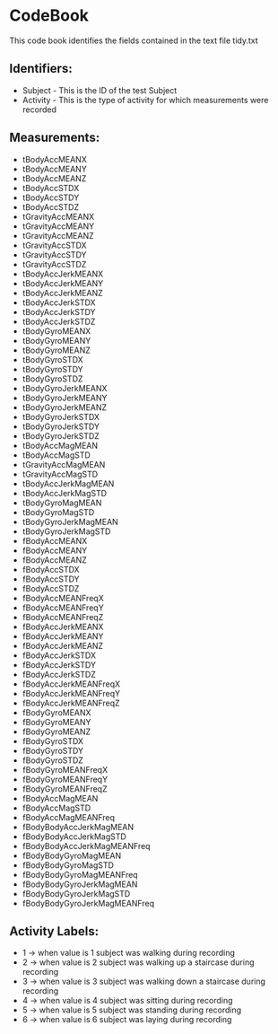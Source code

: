 # CodeBook

This code book identifies the fields contained in the text file tidy.txt

## Identifiers:
* Subject - This is the ID of the test Subject
* Activity - This is the type of activity for which measurements were recorded

## Measurements:
* tBodyAccMEANX
* tBodyAccMEANY
* tBodyAccMEANZ
* tBodyAccSTDX
* tBodyAccSTDY
* tBodyAccSTDZ
* tGravityAccMEANX
* tGravityAccMEANY
* tGravityAccMEANZ
* tGravityAccSTDX
* tGravityAccSTDY
* tGravityAccSTDZ
* tBodyAccJerkMEANX
* tBodyAccJerkMEANY
* tBodyAccJerkMEANZ
* tBodyAccJerkSTDX
* tBodyAccJerkSTDY
* tBodyAccJerkSTDZ
* tBodyGyroMEANX
* tBodyGyroMEANY
* tBodyGyroMEANZ
* tBodyGyroSTDX
* tBodyGyroSTDY
* tBodyGyroSTDZ
* tBodyGyroJerkMEANX
* tBodyGyroJerkMEANY
* tBodyGyroJerkMEANZ
* tBodyGyroJerkSTDX
* tBodyGyroJerkSTDY
* tBodyGyroJerkSTDZ
* tBodyAccMagMEAN
* tBodyAccMagSTD
* tGravityAccMagMEAN
* tGravityAccMagSTD
* tBodyAccJerkMagMEAN
* tBodyAccJerkMagSTD
* tBodyGyroMagMEAN
* tBodyGyroMagSTD
* tBodyGyroJerkMagMEAN
* tBodyGyroJerkMagSTD
* fBodyAccMEANX
* fBodyAccMEANY
* fBodyAccMEANZ
* fBodyAccSTDX
* fBodyAccSTDY
* fBodyAccSTDZ
* fBodyAccMEANFreqX
* fBodyAccMEANFreqY
* fBodyAccMEANFreqZ
* fBodyAccJerkMEANX
* fBodyAccJerkMEANY
* fBodyAccJerkMEANZ
* fBodyAccJerkSTDX
* fBodyAccJerkSTDY
* fBodyAccJerkSTDZ
* fBodyAccJerkMEANFreqX
* fBodyAccJerkMEANFreqY
* fBodyAccJerkMEANFreqZ
* fBodyGyroMEANX
* fBodyGyroMEANY
* fBodyGyroMEANZ
* fBodyGyroSTDX
* fBodyGyroSTDY
* fBodyGyroSTDZ
* fBodyGyroMEANFreqX
* fBodyGyroMEANFreqY
* fBodyGyroMEANFreqZ
* fBodyAccMagMEAN
* fBodyAccMagSTD
* fBodyAccMagMEANFreq
* fBodyBodyAccJerkMagMEAN
* fBodyBodyAccJerkMagSTD
* fBodyBodyAccJerkMagMEANFreq
* fBodyBodyGyroMagMEAN
* fBodyBodyGyroMagSTD
* fBodyBodyGyroMagMEANFreq
* fBodyBodyGyroJerkMagMEAN
* fBodyBodyGyroJerkMagSTD
* fBodyBodyGyroJerkMagMEANFreq

## Activity Labels:
* 1 -> when value is 1 subject was walking during recording
* 2 -> when value is 2 subject was walking up a staircase during recording
* 3 -> when value is 3 subject was walking down a staircase during recording
* 4 -> when value is 4 subject was sitting during recording
* 5 -> when value is 5 subject was standing during recording
* 6 -> when value is 6 subject was laying during recording
